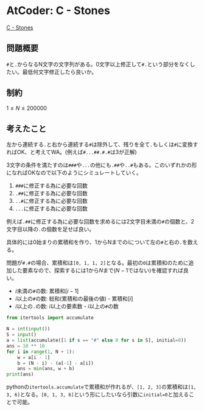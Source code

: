 # AtCoder: C - Stones

[C - Stones](https://atcoder.jp/contests/tenka1-2019-beginner/tasks/tenka1_2019_c)

## 問題概要

`#`と`.`からなるN文字の文字列がある。0文字以上修正して`#.`という部分をなくしたい。最低何文字修正したら良いか。

## 制約

$1 \leq N \leq 200000$

## 考えたこと

左から連続する`.`と右から連続する`#`は除外して、残りを全て`.`もしくは`#`に変換すればOK、と考えてWA。(例えば`#...##.#.#`は3が正解)

3文字の条件を満たすのは`###`や`...`の他にも`.##`や`..#`もある。このいずれかの形になればOKなので以下のようにシミュレートしていく。

1. `###`に修正する為に必要な回数
1. `.##`に修正する為に必要な回数
1. `..#`に修正する為に必要な回数
1. `...`に修正する為に必要な回数

例えば`.##`に修正する為に必要な回数を求めるには2文字目未満の`#`の個数と、2文字目以降の`.`の個数を足せば良い。

具体的には0始まりの累積和を作り、1からNまでの$i$について左の`#`と右の`.`を数える。

問題が`#.#`の場合、累積和は`[0, 1, 1, 2]`となる。最初の`0`は累積和のために追加した要素なので、探索するには$1$から$N$まで($N-1$ではない)を確認すれば良い。

- $i$未満の`#`の数: 累積和$[i-1]$
- $i$以上の`#`の数: 総和(累積和の最後の値) - 累積和$[ i ]$
- $i$以上の`.`の数: $i$以上の要素数 - $i$以上の`#`の数

```python
from itertools import accumulate

N = int(input())
S = input()
a = list(accumulate([1 if s == "#" else 0 for s in S], initial=0))
ans = 10 ** 10
for i in range(1, N + 1):
    w = a[i - 1]
    b = (N - i) - (a[-1] - a[i])
    ans = min(ans, w + b)
print(ans)
```

pythonの`itertools.accumulate`で累積和が作れるが、`[1, 2, 3]`の累積和は`[1, 3, 6]`となる。`[0, 1, 3, 6]`という形にしたいなら引数に`initial=0`と加えることで可能。
